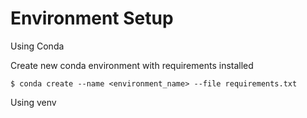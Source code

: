 # Environment Setup



Using Conda

Create new conda environment with requirements installed

```
$ conda create --name <environment_name> --file requirements.txt
```

Using venv

```

```